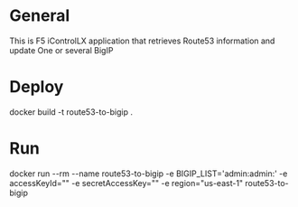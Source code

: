# General 
This is F5 iControlLX application that retrieves Route53 information and update One or several BigIP

# Deploy
docker build -t route53-to-bigip .

# Run 
docker run --rm  --name route53-to-bigip -e BIGIP_LIST='admin:admin:<IP>' -e accessKeyId="<accessKeyId>" -e secretAccessKey="<secretAccessKey>" -e region="us-east-1" route53-to-bigip

 